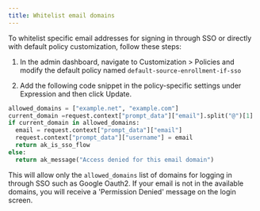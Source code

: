 ```yaml
---
title: Whitelist email domains
---
```


To whitelist specific email addresses for signing in through SSO or directly with default policy customization,
follow these steps:

1. In the admin dashboard, navigate to Customization > Policies and modify the default policy named `default-source-enrollment-if-sso`

2. Add the following code snippet in the policy-specific settings under Expression and then click Update.

```python
allowed_domains = ["example.net", "example.com"]
current_domain =request.context["prompt_data"]["email"].split("@")[1]
if current_domain in allowed_domains:
  email = request.context["prompt_data"]["email"]
  request.context["prompt_data"]["username"] = email
  return ak_is_sso_flow
else:
  return ak_message("Access denied for this email domain")
```

This will allow only the `allowed_domains` list of domains for logging in through SSO such as Google Oauth2. If your email is not in the available domains, you will receive a 'Permission Denied' message on the login screen.
